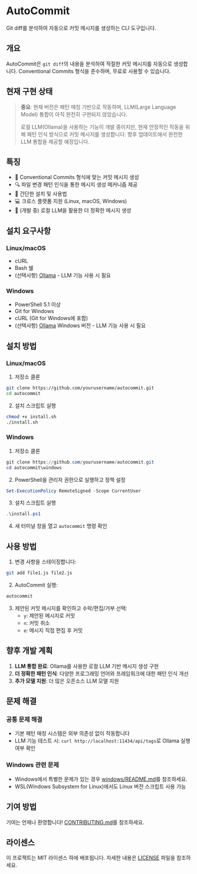# AutoCommit

Git diff를 분석하여 자동으로 커밋 메시지를 생성하는 CLI 도구입니다.

## 개요

AutoCommit은 `git diff`의 내용을 분석하여 적절한 커밋 메시지를 자동으로 생성합니다. Conventional Commits 형식을 준수하며, 무료로 사용할 수 있습니다.

## 현재 구현 상태

> **중요**: 현재 버전은 패턴 매칭 기반으로 작동하며, LLM(Large Language Model) 통합이 아직 완전히 구현되지 않았습니다. 
> 
> 로컬 LLM(Ollama)을 사용하는 기능이 개발 중이지만, 현재 안정적인 작동을 위해 패턴 인식 방식으로 커밋 메시지를 생성합니다. 향후 업데이트에서 완전한 LLM 통합을 제공할 예정입니다.

## 특징

- 📝 Conventional Commits 형식에 맞는 커밋 메시지 생성
- 🔍 파일 변경 패턴 인식을 통한 메시지 생성 메커니즘 제공
- 🚀 간단한 설치 및 사용법
- 💻 크로스 플랫폼 지원 (Linux, macOS, Windows)
- 🧠 (개발 중) 로컬 LLM을 활용한 더 정확한 메시지 생성

## 설치 요구사항

### Linux/macOS
- cURL
- Bash 쉘
- (선택사항) [Ollama](https://ollama.ai) - LLM 기능 사용 시 필요

### Windows
- PowerShell 5.1 이상
- Git for Windows
- cURL (Git for Windows에 포함)
- (선택사항) [Ollama](https://ollama.ai) Windows 버전 - LLM 기능 사용 시 필요

## 설치 방법

### Linux/macOS

1. 저장소 클론
```bash
git clone https://github.com/yourusername/autocommit.git
cd autocommit
```

2. 설치 스크립트 실행
```bash
chmod +x install.sh
./install.sh
```

### Windows

1. 저장소 클론
```powershell
git clone https://github.com/yourusername/autocommit.git
cd autocommit\windows
```

2. PowerShell을 관리자 권한으로 실행하고 정책 설정
```powershell
Set-ExecutionPolicy RemoteSigned -Scope CurrentUser
```

3. 설치 스크립트 실행
```powershell
.\install.ps1
```

4. 새 터미널 창을 열고 `autocommit` 명령 확인

## 사용 방법

1. 변경 사항을 스테이징합니다:
```bash
git add file1.js file2.js
```

2. AutoCommit 실행:
```bash
autocommit
```

3. 제안된 커밋 메시지를 확인하고 수락/편집/거부 선택:
   - `y`: 제안된 메시지로 커밋
   - `n`: 커밋 취소
   - `e`: 메시지 직접 편집 후 커밋

## 향후 개발 계획

1. **LLM 통합 완료**: Ollama를 사용한 로컬 LLM 기반 메시지 생성 구현
2. **더 정확한 패턴 인식**: 다양한 프로그래밍 언어와 프레임워크에 대한 패턴 인식 개선
3. **추가 모델 지원**: 더 많은 오픈소스 LLM 모델 지원

## 문제 해결

### 공통 문제 해결
- 기본 패턴 매칭 시스템은 외부 의존성 없이 작동합니다
- LLM 기능 테스트 시: `curl http://localhost:11434/api/tags`로 Ollama 실행 여부 확인

### Windows 관련 문제
- Windows에서 특별한 문제가 있는 경우 [windows/README.md](windows/README.md)를 참조하세요.
- WSL(Windows Subsystem for Linux)에서도 Linux 버전 스크립트 사용 가능

## 기여 방법

기여는 언제나 환영합니다! [CONTRIBUTING.md](CONTRIBUTING.md)를 참조하세요.

## 라이센스

이 프로젝트는 MIT 라이센스 하에 배포됩니다. 자세한 내용은 [LICENSE](LICENSE) 파일을 참조하세요.